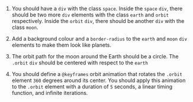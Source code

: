 1. You should have a `div` with the class `space`. Inside the `space` `div`, there should be two more `div` elements with the class `earth` and `orbit` respectively. Inside the `orbit` `div`, there should be another `div` with the class `moon`.

1. Add a background colour and a `border-radius` to the `earth` and `moon` `div` elements to make them look like planets.

1. The orbit path for the moon around the Earth should be a circle. The `.orbit` `div` should be centered with respect to the `earth`

1. You should define a `@keyframes` orbit animation that rotates the `.orbit` element `360` degrees around its center. You should apply this animation to the `.orbit` element with a duration of `5` seconds, a linear timing function, and infinite iterations.
